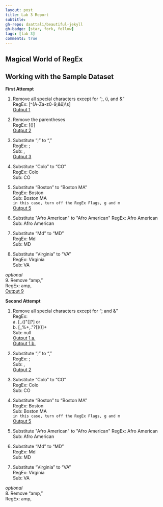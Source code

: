 ```yaml
---
layout: post
title: Lab 3 Report
subtitle:
gh-repo: daattali/beautiful-jekyll
gh-badge: [star, fork, follow]
tags: [lab 3]
comments: true
---
```


## Magical World of RegEx

Working with the Sample Dataset
-------------------------------




**First Attempt**

1. Remove all special characters except for “;, ü, and &”    
RegEx: [^(A-Za-z0-9;&ü)\s]    
[Output 1](https://regex101.com/r/qh0rqR/1)

2. Remove the parentheses    
RegEx: [()]      
[Output 2](https://regex101.com/r/tILcdu/1)

3. Substitute “;” to “,”    
RegEx: ;    
Sub: ,    
[Output 3](https://regex101.com/r/JvgoiQ/1)

4. Substitute “Colo” to “CO”    
RegEx: Colo    
Sub: CO    

5. Substitute “Boston” to “Boston MA”    
RegEx: Boston    
Sub: Boston MA    
`in this case, turn off the RegEx Flags, g and m`       
[Output 5](https://regex101.com/r/gp0iSK/1)<br/>       

6. Substitute "Afro  American" to "Afro American"
RegEx: Afro  American
Sub: Afro American

7. Substitute “Md” to “MD”    
RegEx: Md    
Sub: MD    

8. Substitute “Virginia” to “VA”       
RegEx: Virginia    
Sub: VA    

*optional*    
9. Remove “amp,”    
RegEx: amp,      
[Output 9](https://regex101.com/r/cLNMk8/1)     


**Second Attempt**

1. Remove all special characters except for “; and &”    
RegEx:<br/>
  a. [,.(\)"[\]?] or<br/>
  b. [_%+,."?[\]()]+    
Sub: null      
[Output 1.a.](https://regex101.com/r/1jlfvl/1)      
[Output 1.b.](https://regex101.com/r/EDciXI/1)    

2. Substitute “;” to “,”    
RegEx: ;    
Sub: ,    
[Output 2](https://regex101.com/r/JvgoiQ/1)        

3. Substitute “Colo” to “CO”    
RegEx: Colo    
Sub: CO    

4. Substitute “Boston” to “Boston MA”    
RegEx: Boston    
Sub: Boston MA    
`in this case, turn off the RegEx Flags, g and m`       
[Output 5](https://regex101.com/r/gp0iSK/1)<br/>       

5. Substitute "Afro  American" to "Afro American"
RegEx: Afro  American
Sub: Afro American

6. Substitute “Md” to “MD”    
RegEx: Md    
Sub: MD    

7. Substitute “Virginia” to “VA”       
RegEx: Virginia    
Sub: VA    

*optional*     
8. Remove “amp,”    
RegEx: amp,    
